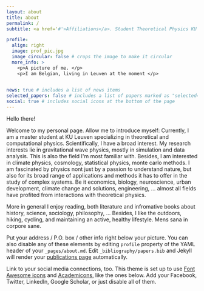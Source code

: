 ```yaml
---
layout: about
title: about
permalink: /
subtitle: <a href='#'>Affiliations</a>. Student Theoretical Physics KU Leuven. 

profile:
  align: right
  image: prof_pic.jpg
  image_circular: false # crops the image to make it circular
  more_info: >
    <p>A picture of me. </p>
    <p>I am Belgian, living in Leuven at the moment </p>
 

news: true # includes a list of news items
selected_papers: false # includes a list of papers marked as "selected={true}"
social: true # includes social icons at the bottom of the page
---
```


Hello there!  

Welcome to my personal page. Allow me to introduce myself: Currently, I am a master student at KU Leuven specializing in theoretical and computational physics. Scientifically, I have a broad interest. My research interests lie in gravitational wave physics, mostly in simulation and data analysis. This is also the field I'm most familiar with. Besides, I am interested in climate physics, cosmology, statistical physics, monte carlo methods. I am fascinated by physics nont just by a passion to understand nature, but also for its broad range of applications and methods it has to offer in the study of complex systems. Be it economics, biology, neuroscience, urban development, climate change and solutions, engineering, ... almost all fields have profited from interactions with theoretical physics. 

More in general I enjoy reading, both literature and infromative books about history, science, sociology, philosophy, ... Besides, I like the outdoors, hiking, cycling, and maintaining an active, healthy lifestyle. Mens sana in corpore sane. 


Put your address / P.O. box / other info right below your picture. You can also disable any of these elements by editing `profile` property of the YAML header of your `_pages/about.md`. Edit `_bibliography/papers.bib` and Jekyll will render your [publications page](/al-folio/publications/) automatically.

Link to your social media connections, too. This theme is set up to use [Font Awesome icons](https://fontawesome.com/) and [Academicons](https://jpswalsh.github.io/academicons/), like the ones below. Add your Facebook, Twitter, LinkedIn, Google Scholar, or just disable all of them.

